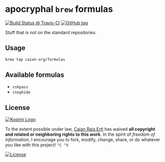 # apocryphal `brew` formulas

[![Build Status @ Travis-CI][travis-shield]][travis-url] [![GitHub tag][tag-shield]][tag-url]

Stuff that is not on the standard repositories.

[travis-shield]: https://img.shields.io/travis/caian-org/homebrew-formulas?logo=travis-ci&logoColor=FFF&style=for-the-badge
[travis-url]: https://travis-ci.org/caian-org/homebrew-formulas

[tag-shield]: https://img.shields.io/github/tag/caian-org/homebrew-formulas.svg?logo=git&logoColor=FFF&style=for-the-badge
[tag-url]: https://github.com/caian-org/homebrew-formulas/releases


## Usage

```bash
brew tap caian-org/formulas
```

## Available formulas

- `sshpass`
- `steghide`

## License

[![Kopimi Logo][kopimi-logo]][kopimi-url]

To the extent possible under law, [Caian Rais Ertl][me] has waived __all
copyright and related or neighboring rights to this work__. In the spirit of
_freedom of information_, I encourage you to fork, modify, change, share, or do
whatever you like with this project! `^C ^V`

[![License][cc-shield]][cc-url]

[me]: https://github.com/caiertl
[cc-shield]: https://forthebadge.com/images/badges/cc-0.svg
[cc-url]: http://creativecommons.org/publicdomain/zero/1.0

[kopimi-logo]: https://gist.githubusercontent.com/xero/cbcd5c38b695004c848b73e5c1c0c779/raw/6b32899b0af238b17383d7a878a69a076139e72d/kopimi-sm.png
[kopimi-url]: https://kopimi.com
